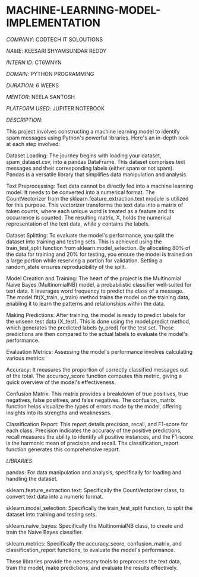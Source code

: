 # MACHINE-LEARNING-MODEL-IMPLEMENTATION

*COMPANY*: CODTECH IT SOLOUTIONS

*NAME*: KEESARI SHYAMSUNDAR REDDY

*INTERN ID*: CT6WNYN

*DOMAIN*: PYTHON PROGRAMMING

*DURATION*: 6 WEEKS

*MENTOR*: NEELA SANTOSH

*PLATFORM USED*: JUPITER NOTEBOOK

*DESCRIPTION*:

This project involves constructing a machine learning model to identify spam messages using Python's powerful libraries. Here's an in-depth look at each step involved:

Dataset Loading: The journey begins with loading your dataset, spam_dataset.csv, into a pandas DataFrame. This dataset comprises text messages and their corresponding labels (either spam or not spam). Pandas is a versatile library that simplifies data manipulation and analysis.

Text Preprocessing: Text data cannot be directly fed into a machine learning model. It needs to be converted into a numerical format. The CountVectorizer from the sklearn.feature_extraction.text module is utilized for this purpose. This vectorizer transforms the text data into a matrix of token counts, where each unique word is treated as a feature and its occurrence is counted. The resulting matrix, X, holds the numerical representation of the text data, while y contains the labels.

Dataset Splitting: To evaluate the model's performance, you split the dataset into training and testing sets. This is achieved using the train_test_split function from sklearn.model_selection. By allocating 80% of the data for training and 20% for testing, you ensure the model is trained on a large portion while reserving a portion for validation. Setting a random_state ensures reproducibility of the split.

Model Creation and Training: The heart of the project is the Multinomial Naive Bayes (MultinomialNB) model, a probabilistic classifier well-suited for text data. It leverages word frequency to predict the class of a message. The model.fit(X_train, y_train) method trains the model on the training data, enabling it to learn the patterns and relationships within the data.

Making Predictions: After training, the model is ready to predict labels for the unseen test data (X_test). This is done using the model.predict method, which generates the predicted labels (y_pred) for the test set. These predictions are then compared to the actual labels to evaluate the model's performance.

Evaluation Metrics: Assessing the model's performance involves calculating various metrics:

Accuracy: It measures the proportion of correctly classified messages out of the total. The accuracy_score function computes this metric, giving a quick overview of the model's effectiveness.

Confusion Matrix: This matrix provides a breakdown of true positives, true negatives, false positives, and false negatives. The confusion_matrix function helps visualize the types of errors made by the model, offering insights into its strengths and weaknesses.

Classification Report: This report details precision, recall, and F1-score for each class. Precision indicates the accuracy of the positive predictions, recall measures the ability to identify all positive instances, and the F1-score is the harmonic mean of precision and recall. The classification_report function generates this comprehensive report.

*LIBRARIES*:

pandas: For data manipulation and analysis, specifically for loading and handling the dataset.

sklearn.feature_extraction.text: Specifically the CountVectorizer class, to convert text data into a numeric format.

sklearn.model_selection: Specifically the train_test_split function, to split the dataset into training and testing sets.

sklearn.naive_bayes: Specifically the MultinomialNB class, to create and train the Naive Bayes classifier.

sklearn.metrics: Specifically the accuracy_score, confusion_matrix, and classification_report functions, to evaluate the model's performance.

These libraries provide the necessary tools to preprocess the text data, train the model, make predictions, and evaluate the results effectively.
